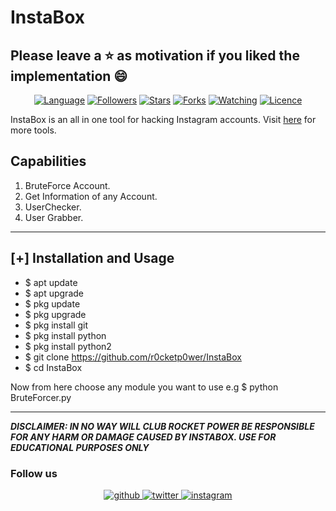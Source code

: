 # InstaBox

## Please leave a ⭐ as motivation if you liked the implementation 😄

<p align="center">
<a href="https://github.com/r0cketp0wer"><img title="Language" src="https://img.shields.io/badge/Made%20with-Python-1f425f.svg?v=103"></a>
<a href="https://github.com/r0cketp0wer"><img title="Followers" src="https://img.shields.io/github/followers/r0cketp0wer?color=blue&style=flat-square"></a>
<a href="https://github.com/r0cketp0wer"><img title="Stars" src="https://img.shields.io/github/stars/r0cketp0wer/InstaBox?color=red&style=flat-square"></a>
<a href="https://github.com/r0cketp0wer"><img title="Forks" src="https://img.shields.io/github/forks/r0cketp0wer/InstaBox?color=red&style=flat-square"></a>
<a href="https://github.com/r0cketp0wer"><img title="Watching" src="https://img.shields.io/github/watchers/r0cketp0wer/InstaBox?label=Watchers&color=blue&style=flat-square"></a>
<a href="https://github.com/r0cketp0wer"><img title="Licence" src="https://img.shields.io/badge/License-MIT-blue.svg"></a>
</p>

InstaBox is an all in one tool for hacking Instagram accounts. Visit [here](Github.com/r0cketp0wer) for more tools.

## Capabilities
1. BruteForce Account.
2. Get Information of any Account.
3. UserChecker.
4. User Grabber.
***
## [+] Installation and Usage
* $ apt update
* $ apt upgrade
* $ pkg update
* $ pkg upgrade
* $ pkg install git
* $ pkg install python
* $ pkg install python2
* $ git clone https://github.com/r0cketp0wer/InstaBox
* $ cd InstaBox

Now from here choose any module you want to use e.g  $ python BruteForcer.py
***
***DISCLAIMER: IN NO WAY WILL CLUB ROCKET POWER BE RESPONSIBLE FOR ANY HARM OR DAMAGE CAUSED BY INSTABOX. USE FOR EDUCATIONAL PURPOSES ONLY***

### Follow us
<div align="center">
<a href="https://github.com/r0cketp0wer" target="_blank">
<img src=https://img.shields.io/badge/github-%2324292e.svg?&style=for-the-badge&logo=github&logoColor=white alt=github style="margin-bottom: 5px;" />
</a>
<a href="https://twitter.com/NRocketmann" target="_blank">
<img src=https://img.shields.io/badge/twitter-%2300acee.svg?&style=for-the-badge&logo=twitter&logoColor=white alt=twitter style="margin-bottom: 5px;" />
</a>
<a href="https://www.instagram.com/rocketman_mega/" target="_blank">
<img src=https://img.shields.io/badge/instagram-%23000000.svg?&style=for-the-badge&logo=instagram&logoColor=white alt=instagram style="margin-bottom: 5px;" />
